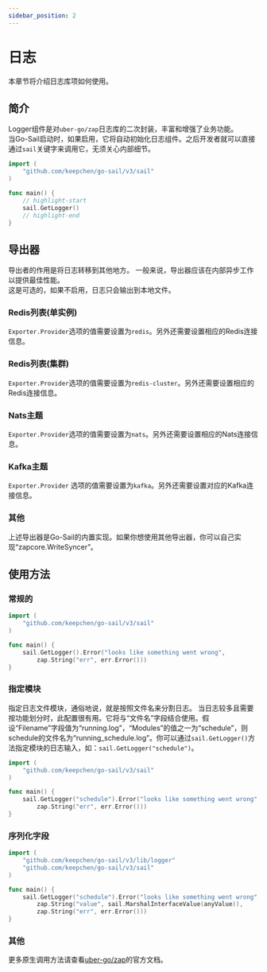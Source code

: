 ```yaml
---
sidebar_position: 2
---  
```

# 日志  
本章节将介绍日志库项如何使用。  

## 简介  
Logger组件是对`uber-go/zap`日志库的二次封装，丰富和增强了业务功能。  
当Go-Sail启动时，如果启用，它将自动初始化日志组件。之后开发者就可以直接通过`sail`关键字来调用它，无须关心内部细节。  
```go title="main.go" showLineNumbers  
import (
    "github.com/keepchen/go-sail/v3/sail"
)

func main() {
    // highlight-start
    sail.GetLogger()
    // highlight-end
}
```  
## 导出器  
导出者的作用是将日志转移到其他地方。 一般来说，导出器应该在内部异步工作以提供最佳性能。  
这是可选的，如果不启用，日志只会输出到本地文件。  
### Redis列表(单实例)  
`Exporter.Provider`选项的值需要设置为`redis`。另外还需要设置相应的Redis连接信息。  
### Redis列表(集群)  
`Exporter.Provider`选项的值需要设置为`redis-cluster`。另外还需要设置相应的Redis连接信息。  
### Nats主题  
`Exporter.Provider`选项的值需要设置为`nats`。另外还需要设置相应的Nats连接信息。  
### Kafka主题  
`Exporter.Provider` 选项的值需要设置为`kafka`。另外还需要设置对应的Kafka连接信息。  
### 其他  
上述导出器是Go-Sail的内置实现。如果你想使用其他导出器，你可以自己实现“zapcore.WriteSyncer”。  
## 使用方法  
### 常规的  
```go title="main.go"  showLineNumbers  
import (
    "github.com/keepchen/go-sail/v3/sail"
)

func main() {
    sail.GetLogger().Error("looks like something went wrong", 
        zap.String("err", err.Error()))
}
```  
### 指定模块  
指定日志文件模块，通俗地说，就是按照文件名来分割日志。 当日志较多且需要按功能划分时，此配置很有用。它将与“文件名”字段结合使用。假设“Filename”字段值为“running.log”，“Modules”的值之一为“schedule”，则schedule的文件名为“running_schedule.log”。你可以通过`sail.GetLogger()`方法指定模块的日志输入，如：`sail.GetLogger("schedule")`。  
```go title="main.go"  showLineNumbers  
import (
    "github.com/keepchen/go-sail/v3/sail"
)

func main() {
    sail.GetLogger("schedule").Error("looks like something went wrong", 
        zap.String("err", err.Error()))
}
```  
### 序列化字段  
```go title="main.go"  showLineNumbers  
import (
    "github.com/keepchen/go-sail/v3/lib/logger"
    "github.com/keepchen/go-sail/v3/sail"
)

func main() {
    sail.GetLogger("schedule").Error("looks like something went wrong", 
        zap.String("value", sail.MarshalInterfaceValue(anyValue)),
        zap.String("err", err.Error()))
}
```  
### 其他  
更多原生调用方法请查看[uber-go/zap](https://github.com/uber-go/zap)的官方文档。  